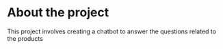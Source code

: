# About the project 
This project involves creating a chatbot to answer the questions related to the products
